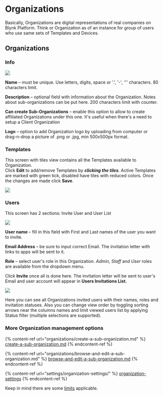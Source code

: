 # Organizations

Basically, Organizations are digital representations of real companies on Blynk Platform. Think or Organization as of an instance for group of users who use same sets of Templates and Devices.

## Organizations

### Info

![](../.gitbook/assets/org\_info.png)

**Name** – must be unique. Use letters, digits, space or '.', '-', ''' characters. 80 characters limit.

**Description** – optional field with information about the Organization. Notes about sub-organizations can be put here. 200 characters limit with counter.

**Can create Sub-Organizations** – enable this option to allow to create affiliated Organizations under this one. It's useful when there's a need to setup a Client Organization

**Logo** – option to add Organization logo by uploading from computer or drag-n-drop a picture of .png or .jpg, min 500x500px format.

### Templates

This screen with tiles view contains all the Templates available to Organization.\
Click **Edit** to add/remove Templates by _**clicking the tiles**_. Active Templates are marked with green tick, disabled have tiles with reduced colors. Once the changes are made click **Save**.

![](../.gitbook/assets/prod\_tiles.png)

### Users

This screen has 2 sections: Invite User and User List

![](../.gitbook/assets/inv\_user.png)

**User name** – fill in this field with First and Last names of the user you want to invite.

**Email Address** – be sure to input correct Email. The invitation letter with links to apps will be sent to it.

**Role** – select user's role in this Organization. _Admin, Staff_ and _User_ roles are available from the dropdown menu.

Click **Invite** once all is done here. The invitation letter will be sent to user's Email and user account will appear in **Users Invitations List.**

![](../.gitbook/assets/org\_usr\_list.png)

Here you can see all Organizations invited users with their names, roles and invitation statuses. Also you can change view order by toggling sorting arrows near the columns names and limit viewed users list by applying Status filter (multiple selections are supported).

### More Organization management options

{% content-ref url="organizations/create-a-sub-organization.md" %}
[create-a-sub-organization.md](organizations/create-a-sub-organization.md)
{% endcontent-ref %}

{% content-ref url="organizations/browse-and-edit-a-sub-organization.md" %}
[browse-and-edit-a-sub-organization.md](organizations/browse-and-edit-a-sub-organization.md)
{% endcontent-ref %}

{% content-ref url="settings/organization-settings/" %}
[organization-settings](settings/organization-settings/)
{% endcontent-ref %}

Keep in mind there are some [limits](limits.md#organization-limits) applicable.
